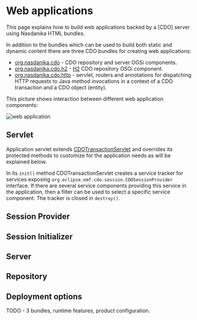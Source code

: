 # Web applications

This page explains how to build web applications backed by a [CDO] server using Nasdanika HTML bundles.

In addition to the bundles which can be used to build both static and dynamic content there are three CDO bundles for creating web applications:

* [org.nasdanika.cdo](apidocs/org.nasdanika.cdo/apidocs/index.html) - CDO repository and server OGSi components.      
* [org.nasdanika.cdo.h2](apidocs/org.nasdanika.cdo.h2/apidocs/index.html) - [H2](http://www.h2database.com/html/main.html) CDO repository OSGi component.       
* [org.nasdanika.cdo.http](apidocs/org.nasdanika.cdo.http/apidocs/index.html) - servlet, routers and annotations for dispatching HTTP requests to Java method invocations in a context of a CDO transaction and a CDO object (entity).

This picture shows interaction between different web application components:

![web application](web-application.png)

## Servlet

Application servlet extends [CDOTransactionServlet](apidocs/org.nasdanika.cdo.http/apidocs/index.html?org/nasdanika/cdo/http/CDOTransactionServlet.html) and overrides its protected methods to customize for the application needs as will be explained below.

In its ``init()`` method CDOTransactionServlet creates a service tracker for services exposing ``org.eclipse.emf.cdo.session.CDOSessionProvider`` interface. 
If there are several service components providing this service in the application, then a filter can be used to select a specific service component. 
The tracker is closed in ``destroy()``.






## Session Provider

## Session Initializer



## Server

## Repository

## Deployment options

  

TODO - 3 bundles, runtime features, product configuration.
